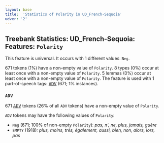 ```yaml
---
layout: base
title:  'Statistics of Polarity in UD_French-Sequoia'
udver: '2'
---
```


## Treebank Statistics: UD_French-Sequoia: Features: `Polarity`

This feature is universal.
It occurs with 1 different values: `Neg`.

671 tokens (1%) have a non-empty value of `Polarity`.
8 types (0%) occur at least once with a non-empty value of `Polarity`.
5 lemmas (0%) occur at least once with a non-empty value of `Polarity`.
The feature is used with 1 part-of-speech tags: <tt><a href="fr_sequoia-pos-ADV.html">ADV</a></tt> (671; 1% instances).

### `ADV`

671 <tt><a href="fr_sequoia-pos-ADV.html">ADV</a></tt> tokens (26% of all `ADV` tokens) have a non-empty value of `Polarity`.

`ADV` tokens may have the following values of `Polarity`:

* `Neg` (671; 100% of non-empty `Polarity`): <em>pas, n', ne, plus, jamais, guère</em>
* `EMPTY` (1918): <em>plus, moins, très, également, aussi, bien, non, alors, lors, pas</em>


